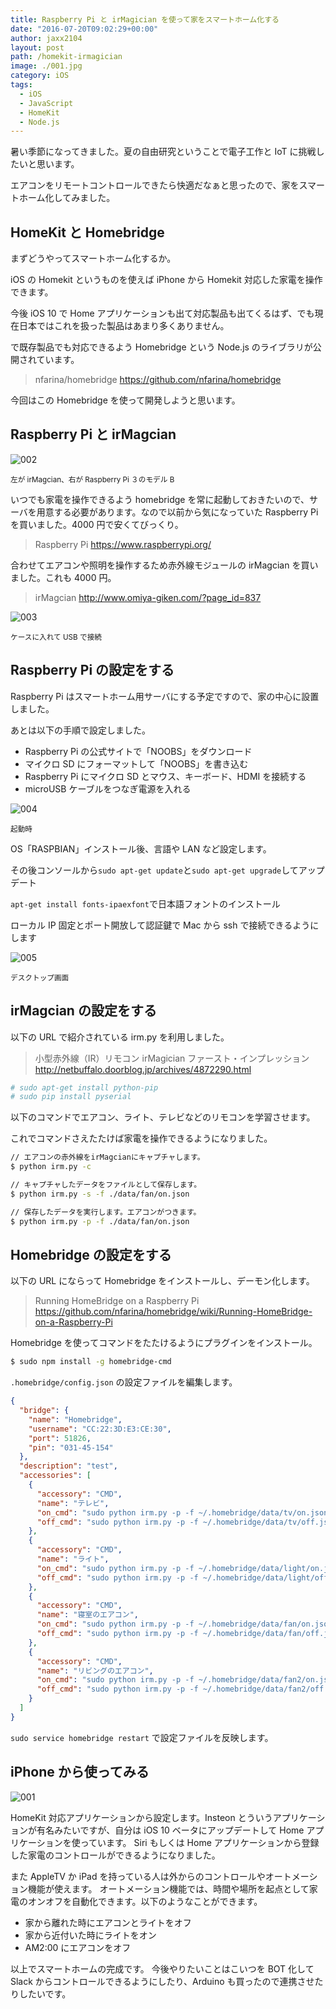 ```yaml
---
title: Raspberry Pi と irMagician を使って家をスマートホーム化する
date: "2016-07-20T09:02:29+00:00"
author: jaxx2104
layout: post
path: /homekit-irmagician
image: ./001.jpg
category: iOS
tags:
  - iOS
  - JavaScript
  - HomeKit
  - Node.js
---
```


暑い季節になってきました。夏の自由研究ということで電子工作と IoT に挑戦したいと思います。

エアコンをリモートコントロールできたら快適だなぁと思ったので、家をスマートホーム化してみました。

## HomeKit と Homebridge

まずどうやってスマートホーム化するか。

iOS の Homekit というものを使えば iPhone から Homekit 対応した家電を操作できます。

今後 iOS 10 で Home アプリケーションも出て対応製品も出てくるはず、でも現在日本ではこれを扱った製品はあまり多くありません。

で既存製品でも対応できるよう Homebridge という Node.js のライブラリが公開されています。

> nfarina/homebridge
> https://github.com/nfarina/homebridge

今回はこの Homebridge を使って開発しようと思います。

<!--more-->

## Raspberry Pi と irMagcian

<img src="./002.jpg" alt="002" />

<small>左が irMagcian、右が Raspberry Pi ３のモデル B</small>

いつでも家電を操作できるよう homebridge を常に起動しておきたいので、サーバを用意する必要があります。なので以前から気になっていた Raspberry Pi を買いました。4000 円で安くてびっくり。

> Raspberry Pi
> https://www.raspberrypi.org/

合わせてエアコンや照明を操作するため赤外線モジュールの irMagcian を買いました。これも 4000 円。

> irMagcian
> http://www.omiya-giken.com/?page_id=837

<img src="./003.jpg" alt="003" />

<small>ケースに入れて USB で接続</small>

## Raspberry Pi の設定をする

Raspberry Pi はスマートホーム用サーバにする予定ですので、家の中心に設置しました。

あとは以下の手順で設定しました。

- Raspberry Pi の公式サイトで「NOOBS」をダウンロード
- マイクロ SD にフォーマットして「NOOBS」を書き込む
- Raspberry Pi にマイクロ SD とマウス、キーボード、HDMI を接続する
- microUSB ケーブルをつなぎ電源を入れる

<img src="./004.jpg" alt="004" />

<small>起動時</small>

OS「RASPBIAN」インストール後、言語や LAN など設定します。

その後コンソールから`sudo apt-get update`と`sudo apt-get upgrade`してアップデート

`apt-get install fonts-ipaexfont`で日本語フォントのインストール

ローカル IP 固定とポート開放して認証鍵で Mac から ssh で接続できるようにします

<img src="./005.jpg" alt="005" />

<small>デスクトップ画面</small>

## irMagcian の設定をする

以下の URL で紹介されている irm.py を利用しました。

> 小型赤外線（IR）リモコン irMagician ファースト・インプレッション
> <http://netbuffalo.doorblog.jp/archives/4872290.html>

```sh
# sudo apt-get install python-pip
# sudo pip install pyserial
```

以下のコマンドでエアコン、ライト、テレビなどのリモコンを学習させます。

これでコマンドさえたたけば家電を操作できるようになりました。

```sh
// エアコンの赤外線をirMagcianにキャプチャします。
$ python irm.py -c

// キャプチャしたデータをファイルとして保存します。
$ python irm.py -s -f ./data/fan/on.json

// 保存したデータを実行します。エアコンがつきます。
$ python irm.py -p -f ./data/fan/on.json
```

## Homebridge の設定をする

以下の URL にならって Homebridge をインストールし、デーモン化します。

> Running HomeBridge on a Raspberry Pi
> <https://github.com/nfarina/homebridge/wiki/Running-HomeBridge-on-a-Raspberry-Pi>

Homebridge を使ってコマンドをたたけるようにプラグインをインストール。

```sh
$ sudo npm install -g homebridge-cmd
```

`.homebridge/config.json` の設定ファイルを編集します。

```json
{
  "bridge": {
    "name": "Homebridge",
    "username": "CC:22:3D:E3:CE:30",
    "port": 51826,
    "pin": "031-45-154"
  },
  "description": "test",
  "accessories": [
    {
      "accessory": "CMD",
      "name": "テレビ",
      "on_cmd": "sudo python irm.py -p -f ~/.homebridge/data/tv/on.json",
      "off_cmd": "sudo python irm.py -p -f ~/.homebridge/data/tv/off.json"
    },
    {
      "accessory": "CMD",
      "name": "ライト",
      "on_cmd": "sudo python irm.py -p -f ~/.homebridge/data/light/on.json",
      "off_cmd": "sudo python irm.py -p -f ~/.homebridge/data/light/off.json"
    },
    {
      "accessory": "CMD",
      "name": "寝室のエアコン",
      "on_cmd": "sudo python irm.py -p -f ~/.homebridge/data/fan/on.json",
      "off_cmd": "sudo python irm.py -p -f ~/.homebridge/data/fan/off.json"
    },
    {
      "accessory": "CMD",
      "name": "リビングのエアコン",
      "on_cmd": "sudo python irm.py -p -f ~/.homebridge/data/fan2/on.json",
      "off_cmd": "sudo python irm.py -p -f ~/.homebridge/data/fan2/off.json"
    }
  ]
}
```

`sudo service homebridge restart` で設定ファイルを反映します。

## iPhone から使ってみる

<img src="./001.gif" alt="001" />

HomeKit 対応アプリケーションから設定します。Insteon とういうアプリケーションが有名みたいですが、自分は iOS 10 ベータにアップデートして Home アプリケーションを使っています。
Siri もしくは Home アプリケーションから登録した家電のコントロールができるようになりました。

また AppleTV か iPad を持っている人は外からのコントロールやオートメーション機能が使えます。
オートメーション機能では、時間や場所を起点として家電のオンオフを自動化できます。以下のようなことができます。

- 家から離れた時にエアコンとライトをオフ
- 家から近付いた時にライトをオン
- AM2:00 にエアコンをオフ

以上でスマートホームの完成です。
今後やりたいことはこいつを BOT 化して Slack からコントロールできるようにしたり、Arduino も買ったので連携させたりしたいです。
